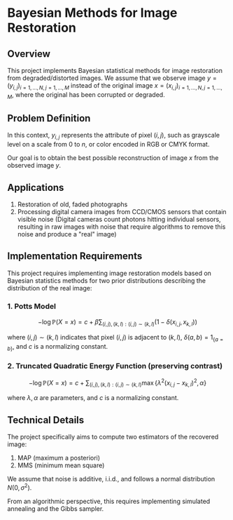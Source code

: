 # Bayesian Methods for Image Restoration

## Overview
This project implements Bayesian statistical methods for image restoration from degraded/distorted images. We assume that we observe image $y = (y_{i,j})_{i=1,...,N, j=1,...,M}$ instead of the original image $x = (x_{i,j})_{i=1,...,N, j=1,...,M}$, where the original has been corrupted or degraded.

## Problem Definition
In this context, $y_{i,j}$ represents the attribute of pixel $(i,j)$, such as grayscale level on a scale from 0 to $n$, or color encoded in RGB or CMYK format.

Our goal is to obtain the best possible reconstruction of image $x$ from the observed image $y$.

## Applications
1. Restoration of old, faded photographs
2. Processing digital camera images from CCD/CMOS sensors that contain visible noise (Digital cameras count photons hitting individual sensors, resulting in raw images with noise that require algorithms to remove this noise and produce a "real" image)

## Implementation Requirements
This project requires implementing image restoration models based on Bayesian statistics methods for two prior distributions describing the distribution of the real image:

### 1. Potts Model
$$-\log \mathbb{P}(X = x) = c + \beta \sum_{(i,j),(k,l):(i,j)\sim(k,l)} (1 - \delta(x_{i,j}, x_{k,l}))$$

where $(i,j) \sim (k,l)$ indicates that pixel $(i,j)$ is adjacent to $(k,l)$, $\delta(a,b) = 1_{\{a=b\}}$, and $c$ is a normalizing constant.

### 2. Truncated Quadratic Energy Function (preserving contrast)
$$-\log \mathbb{P}(X = x) = c + \sum_{(i,j),(k,l):(i,j)\sim(k,l)} \max\{\lambda^2(x_{i,j} - x_{k,l})^2, \alpha\}$$

where $\lambda, \alpha$ are parameters, and $c$ is a normalizing constant.

## Technical Details
The project specifically aims to compute two estimators of the recovered image:
1. MAP (maximum a posteriori)
2. MMS (minimum mean square)

We assume that noise is additive, i.i.d., and follows a normal distribution $N(0, \sigma^2)$.

From an algorithmic perspective, this requires implementing simulated annealing and the Gibbs sampler.


